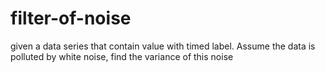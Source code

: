 # filter-of-noise
given a data series that contain value with timed label. Assume the data is polluted by white noise, find the variance of this noise
